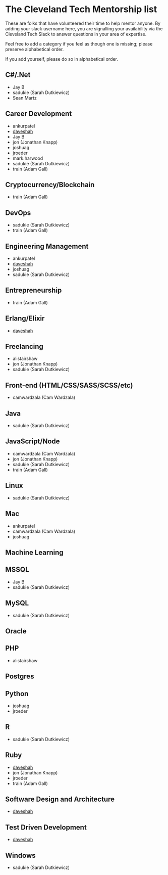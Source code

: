 # The Cleveland Tech Mentorship list

These are folks that have volunteered their time to help mentor anyone. By adding your slack username here, you are signalling your availability via the Cleveland Tech Slack to answer questions in your area of expertise.

Feel free to add a category if you feel as though one is missing; please preserve alphabetical order.

If you add yourself, please do so in alphabetical order. 

## C#/.Net
* Jay B
* sadukie (Sarah Dutkiewicz)
* Sean Martz

## Career Development
* ankurpatel
* [daveshah](https://calendly.com/daveshah/)
* Jay B
* jon (Jonathan Knapp)
* joshuag
* jroeder
* mark.harwood
* sadukie (Sarah Dutkiewicz)
* train (Adam Gall)

## Cryptocurrency/Blockchain
* train (Adam Gall)

## DevOps
* sadukie (Sarah Dutkiewicz)
* train (Adam Gall)

## Engineering Management
* ankurpatel
* [daveshah](https://calendly.com/daveshah/)
* joshuag
* sadukie (Sarah Dutkiewicz) 

## Entrepreneurship
* train (Adam Gall)

## Erlang/Elixir
* [daveshah](https://calendly.com/daveshah/)

## Freelancing
* alistairshaw
* jon (Jonathan Knapp)
* sadukie (Sarah Dutkiewicz)

## Front-end (HTML/CSS/SASS/SCSS/etc)
* camwardzala (Cam Wardzala)

## Java
* sadukie (Sarah Dutkiewicz)

## JavaScript/Node
* camwardzala (Cam Wardzala)
* jon (Jonathan Knapp)
* sadukie (Sarah Dutkiewicz)
* train (Adam Gall)

## Linux
* sadukie (Sarah Dutkiewicz)

## Mac
* ankurpatel
* camwardzala (Cam Wardzala)
* joshuag

## Machine Learning

## MSSQL
* Jay B
* sadukie (Sarah Dutkiewicz)

## MySQL
* sadukie (Sarah Dutkiewicz)

## Oracle

## PHP
* alistairshaw

## Postgres

## Python
* joshuag
* jroeder

## R
* sadukie (Sarah Dutkiewicz)

## Ruby
* [daveshah](https://calendly.com/daveshah/)
* jon (Jonathan Knapp)
* jroeder
* train (Adam Gall)

## Software Design and Architecture
* [daveshah](https://calendly.com/daveshah/)

## Test Driven Development
* [daveshah](https://calendly.com/daveshah/)

## Windows
* sadukie (Sarah Dutkiewicz)
